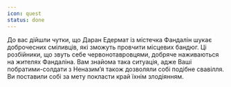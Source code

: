 ```yaml
---
icon: quest
status: done
---
```


До вас дійшли чутки, що Даран Едермат із містечка Фандалін шукає доброчесних сміливців, які зможуть провчити місцевих бандюг. Ці розбійники, що звуть себе червонотавровцями, добряче наживаються на жителях Фандаліна. Вам знайома така ситуація, адже Ваші побратими-солдати з Неназим’я також дозволяли собі подібне свавілля. Ви поставили собі за мету покласти край їхнім злодіянням.